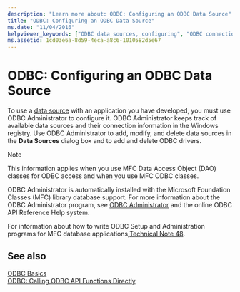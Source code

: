 ```yaml
---
description: "Learn more about: ODBC: Configuring an ODBC Data Source"
title: "ODBC: Configuring an ODBC Data Source"
ms.date: "11/04/2016"
helpviewer_keywords: ["ODBC data sources, configuring", "ODBC connections, configuring", "configuring ODBC data sources"]
ms.assetid: 1cd03e6a-8d59-4eca-a8c6-1010582d5e67
---
```

# ODBC: Configuring an ODBC Data Source

To use a [data source](../../data/odbc/data-source-odbc.md) with an application you have developed, you must use ODBC Administrator to configure it. ODBC Administrator keeps track of available data sources and their connection information in the Windows registry. Use ODBC Administrator to add, modify, and delete data sources in the **Data Sources** dialog box and to add and delete ODBC drivers.

> [!NOTE]
> This information applies when you use MFC Data Access Object (DAO) classes for ODBC access and when you use MFC ODBC classes.

ODBC Administrator is automatically installed with the Microsoft Foundation Classes (MFC) library database support. For more information about the ODBC Administrator program, see [ODBC Administrator](../../data/odbc/odbc-administrator.md) and the online ODBC API Reference Help system.

For information about how to write ODBC Setup and Administration programs for MFC database applications,[Technical Note 48](../../mfc/tn048-writing-odbc-setup-and-administration-programs.md).

## See also

[ODBC Basics](../../data/odbc/odbc-basics.md)<br/>
[ODBC: Calling ODBC API Functions Directly](../../data/odbc/odbc-calling-odbc-api-functions-directly.md)
